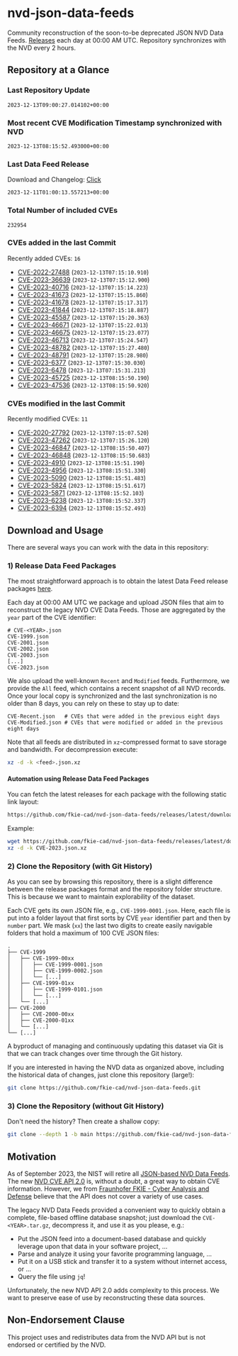 # nvd-json-data-feeds

Community reconstruction of the soon-to-be deprecated JSON NVD Data Feeds. 
[Releases](https://github.com/fkie-cad/nvd-json-data-feeds/releases/latest) each day at 00:00 AM UTC.
Repository synchronizes with the NVD every 2 hours.

## Repository at a Glance

### Last Repository Update

```plain
2023-12-13T09:00:27.014102+00:00
```

### Most recent CVE Modification Timestamp synchronized with NVD

```plain
2023-12-13T08:15:52.493000+00:00
```

### Last Data Feed Release

Download and Changelog: [Click](https://github.com/fkie-cad/nvd-json-data-feeds/releases/latest)

```plain
2023-12-11T01:00:13.557213+00:00
```

### Total Number of included CVEs

```plain
232954
```

### CVEs added in the last Commit

Recently added CVEs: `16`

* [CVE-2022-27488](CVE-2022/CVE-2022-274xx/CVE-2022-27488.json) (`2023-12-13T07:15:10.910`)
* [CVE-2023-36639](CVE-2023/CVE-2023-366xx/CVE-2023-36639.json) (`2023-12-13T07:15:12.900`)
* [CVE-2023-40716](CVE-2023/CVE-2023-407xx/CVE-2023-40716.json) (`2023-12-13T07:15:14.223`)
* [CVE-2023-41673](CVE-2023/CVE-2023-416xx/CVE-2023-41673.json) (`2023-12-13T07:15:15.860`)
* [CVE-2023-41678](CVE-2023/CVE-2023-416xx/CVE-2023-41678.json) (`2023-12-13T07:15:17.317`)
* [CVE-2023-41844](CVE-2023/CVE-2023-418xx/CVE-2023-41844.json) (`2023-12-13T07:15:18.887`)
* [CVE-2023-45587](CVE-2023/CVE-2023-455xx/CVE-2023-45587.json) (`2023-12-13T07:15:20.363`)
* [CVE-2023-46671](CVE-2023/CVE-2023-466xx/CVE-2023-46671.json) (`2023-12-13T07:15:22.013`)
* [CVE-2023-46675](CVE-2023/CVE-2023-466xx/CVE-2023-46675.json) (`2023-12-13T07:15:23.077`)
* [CVE-2023-46713](CVE-2023/CVE-2023-467xx/CVE-2023-46713.json) (`2023-12-13T07:15:24.547`)
* [CVE-2023-48782](CVE-2023/CVE-2023-487xx/CVE-2023-48782.json) (`2023-12-13T07:15:27.480`)
* [CVE-2023-48791](CVE-2023/CVE-2023-487xx/CVE-2023-48791.json) (`2023-12-13T07:15:28.980`)
* [CVE-2023-6377](CVE-2023/CVE-2023-63xx/CVE-2023-6377.json) (`2023-12-13T07:15:30.030`)
* [CVE-2023-6478](CVE-2023/CVE-2023-64xx/CVE-2023-6478.json) (`2023-12-13T07:15:31.213`)
* [CVE-2023-45725](CVE-2023/CVE-2023-457xx/CVE-2023-45725.json) (`2023-12-13T08:15:50.190`)
* [CVE-2023-47536](CVE-2023/CVE-2023-475xx/CVE-2023-47536.json) (`2023-12-13T08:15:50.920`)


### CVEs modified in the last Commit

Recently modified CVEs: `11`

* [CVE-2020-27792](CVE-2020/CVE-2020-277xx/CVE-2020-27792.json) (`2023-12-13T07:15:07.520`)
* [CVE-2023-47262](CVE-2023/CVE-2023-472xx/CVE-2023-47262.json) (`2023-12-13T07:15:26.120`)
* [CVE-2023-46847](CVE-2023/CVE-2023-468xx/CVE-2023-46847.json) (`2023-12-13T08:15:50.407`)
* [CVE-2023-46848](CVE-2023/CVE-2023-468xx/CVE-2023-46848.json) (`2023-12-13T08:15:50.683`)
* [CVE-2023-4910](CVE-2023/CVE-2023-49xx/CVE-2023-4910.json) (`2023-12-13T08:15:51.190`)
* [CVE-2023-4956](CVE-2023/CVE-2023-49xx/CVE-2023-4956.json) (`2023-12-13T08:15:51.330`)
* [CVE-2023-5090](CVE-2023/CVE-2023-50xx/CVE-2023-5090.json) (`2023-12-13T08:15:51.483`)
* [CVE-2023-5824](CVE-2023/CVE-2023-58xx/CVE-2023-5824.json) (`2023-12-13T08:15:51.617`)
* [CVE-2023-5871](CVE-2023/CVE-2023-58xx/CVE-2023-5871.json) (`2023-12-13T08:15:52.103`)
* [CVE-2023-6238](CVE-2023/CVE-2023-62xx/CVE-2023-6238.json) (`2023-12-13T08:15:52.337`)
* [CVE-2023-6394](CVE-2023/CVE-2023-63xx/CVE-2023-6394.json) (`2023-12-13T08:15:52.493`)


## Download and Usage

There are several ways you can work with the data in this repository:

### 1) Release Data Feed Packages

The most straightforward approach is to obtain the latest Data Feed release packages [here](https://github.com/fkie-cad/nvd-json-data-feeds/releases/latest).

Each day at 00:00 AM UTC we package and upload JSON files that aim to reconstruct the legacy NVD CVE Data Feeds.
Those are aggregated by the `year` part of the CVE identifier:

```
# CVE-<YEAR>.json
CVE-1999.json
CVE-2001.json
CVE-2002.json
CVE-2003.json
[...]
CVE-2023.json
```

We also upload the well-known `Recent` and `Modified` feeds.
Furthermore, we provide the `All` feed, which contains a recent snapshot of all NVD records.
Once your local copy is synchronized and the last synchronization is no older than 8 days, you can rely on these to stay up to date:

```plain
CVE-Recent.json   # CVEs that were added in the previous eight days
CVE-Modified.json # CVEs that were modified or added in the previous eight days
```

Note that all feeds are distributed in `xz`-compressed format to save storage and bandwidth.
For decompression execute:

```sh
xz -d -k <feed>.json.xz
```


#### Automation using Release Data Feed Packages

You can fetch the latest releases for each package with the following static link layout:

```sh
https://github.com/fkie-cad/nvd-json-data-feeds/releases/latest/download/CVE-<YEAR>.json.xz
```

Example:

```sh
wget https://github.com/fkie-cad/nvd-json-data-feeds/releases/latest/download/CVE-2023.json.xz
xz -d -k CVE-2023.json.xz
```

### 2) Clone the Repository (with Git History)

As you can see by browsing this repository, there is a slight difference between the release packages format and the repository folder structure.
This is because we want to maintain explorability of the dataset.

Each CVE gets its own JSON file, e.g., `CVE-1999-0001.json`.
Here, each file is put into a folder layout that first sorts by CVE `year` identifier part and then by `number` part.
We mask (`xx`) the last two digits to create easily navigable folders that hold a maximum of 100 CVE JSON files:

```plain
.
├── CVE-1999
│   ├── CVE-1999-00xx
│   │   ├── CVE-1999-0001.json
│   │   ├── CVE-1999-0002.json
│   │   └── [...]
│   ├── CVE-1999-01xx
│   │   ├── CVE-1999-0101.json
│   │   └── [...]
│   └── [...]
├── CVE-2000
│   ├── CVE-2000-00xx
│   ├── CVE-2000-01xx
│   └── [...]
└── [...]
```

A byproduct of managing and continuously updating this dataset via Git is that we can track changes over time through the Git history.

If you are interested in having the NVD data as organized above, including the historical data of changes, just clone this repository (large!):

```sh
git clone https://github.com/fkie-cad/nvd-json-data-feeds.git
```

### 3) Clone the Repository (without Git History)

Don't need the history? Then create a shallow copy:

```sh
git clone --depth 1 -b main https://github.com/fkie-cad/nvd-json-data-feeds.git
```

## Motivation

As of September 2023, the NIST will retire all [JSON-based NVD Data Feeds](https://nvd.nist.gov/vuln/data-feeds#divRetirementBanner-1).
The new [NVD CVE API 2.0](https://nvd.nist.gov/developers/vulnerabilities) is, without a doubt, a great way to obtain CVE information.
However, we from [Fraunhofer FKIE - Cyber Analysis and Defense](https://www.fkie.fraunhofer.de/en/departments/cad.html) believe that the API does not cover a variety of use cases.

The legacy NVD Data Feeds provided a convenient way to quickly obtain a complete, file-based offline database snapshot; just download the `CVE-<YEAR>.tar.gz`, decompress it, and use it as you please, e.g.:

* Put the JSON feed into a document-based database and quickly leverage upon that data in your software project, ...
* Parse and analyze it using your favorite programming language, ...
* Put it on a USB stick and transfer it to a system without internet access, or ...
* Query the file using `jq`!

Unfortunately, the new NVD API 2.0 adds complexity to this process.
We want to preserve ease of use by reconstructing these data sources.

## Non-Endorsement Clause

This project uses and redistributes data from the NVD API but is not endorsed or certified by the NVD.
